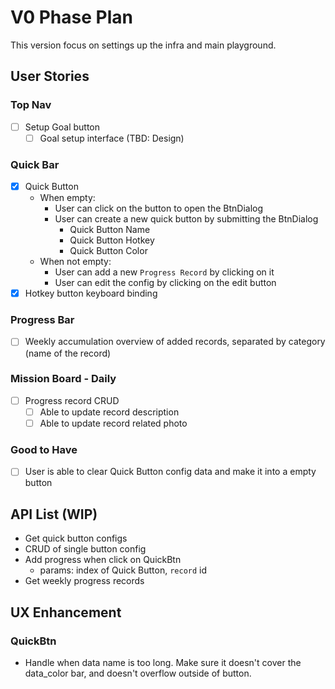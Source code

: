 # V0 Phase Plan

This version focus on settings up the infra and main playground.

## User Stories

### Top Nav

- [ ] Setup Goal button
  - [ ] Goal setup interface (TBD: Design)

### Quick Bar

- [x] Quick Button
  - When empty:
    - User can click on the button to open the BtnDialog
    - User can create a new quick button by submitting the BtnDialog
      - Quick Button Name
      - Quick Button Hotkey
      - Quick Button Color
  - When not empty:
    - User can add a new `Progress Record` by clicking on it
    - User can edit the config by clicking on the edit button
- [x] Hotkey button keyboard binding

### Progress Bar

- [ ] Weekly accumulation overview of added records, separated by category (name of the record)

### Mission Board - Daily

- [ ] Progress record CRUD
  - [ ] Able to update record description
  - [ ] Able to update record related photo

### Good to Have

- [ ] User is able to clear Quick Button config data and make it into a empty button

## API List (WIP)

- Get quick button configs
- CRUD of single button config
- Add progress when click on QuickBtn
  - params: index of Quick Button, `record` id
- Get weekly progress records

## UX Enhancement

### QuickBtn

- Handle when data name is too long. Make sure it doesn't cover the data_color bar, and doesn't overflow outside of button.
